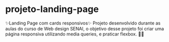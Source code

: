 # projeto-landing-page
✨Landing Page com cards responsivos✨
Projeto desenvolvido durante as aulas do curso de Web design SENAI, o objetivo desse projeto foi criar uma página responsiva utilizando media queries, e praticar flexbox. 👩‍💻
